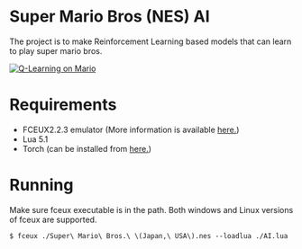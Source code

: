 # Super Mario Bros (NES) AI

The project is to make Reinforcement Learning based models that can learn to play super mario bros.

[![Q-Learning on Mario](https://img.youtube.com/vi/eKQA3UmfcVM/0.jpg)](https://www.youtube.com/watch?v=eKQA3UmfcVM "Q-learning agent trains on Super Mario Bros")


# Requirements

- FCEUX2.2.3 emulator (More information is available [here.](http://www.fceux.com/web/home.html))
- Lua 5.1
- Torch (can be installed from [here.](http://torch.ch/docs/getting-started.html#_))

# Running

Make sure fceux executable is in the path. Both windows and Linux versions of fceux are supported.

```
$ fceux ./Super\ Mario\ Bros.\ \(Japan,\ USA\).nes --loadlua ./AI.lua
```
